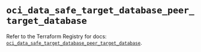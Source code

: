 # `oci_data_safe_target_database_peer_target_database`

Refer to the Terraform Registry for docs: [`oci_data_safe_target_database_peer_target_database`](https://registry.terraform.io/providers/oracle/oci/6.18.0/docs/resources/data_safe_target_database_peer_target_database).
